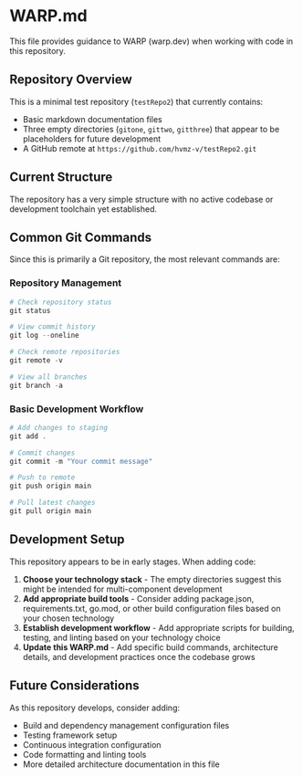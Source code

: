 # WARP.md

This file provides guidance to WARP (warp.dev) when working with code in this repository.

## Repository Overview

This is a minimal test repository (`testRepo2`) that currently contains:
- Basic markdown documentation files
- Three empty directories (`gitone`, `gittwo`, `gitthree`) that appear to be placeholders for future development
- A GitHub remote at `https://github.com/hvmz-v/testRepo2.git`

## Current Structure

The repository has a very simple structure with no active codebase or development toolchain yet established.

## Common Git Commands

Since this is primarily a Git repository, the most relevant commands are:

### Repository Management
```powershell
# Check repository status
git status

# View commit history
git log --oneline

# Check remote repositories
git remote -v

# View all branches
git branch -a
```

### Basic Development Workflow
```powershell
# Add changes to staging
git add .

# Commit changes
git commit -m "Your commit message"

# Push to remote
git push origin main

# Pull latest changes
git pull origin main
```

## Development Setup

This repository appears to be in early stages. When adding code:

1. **Choose your technology stack** - The empty directories suggest this might be intended for multi-component development
2. **Add appropriate build tools** - Consider adding package.json, requirements.txt, go.mod, or other build configuration files based on your chosen technology
3. **Establish development workflow** - Add appropriate scripts for building, testing, and linting based on your technology choice
4. **Update this WARP.md** - Add specific build commands, architecture details, and development practices once the codebase grows

## Future Considerations

As this repository develops, consider adding:
- Build and dependency management configuration files
- Testing framework setup
- Continuous integration configuration
- Code formatting and linting tools
- More detailed architecture documentation in this file